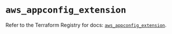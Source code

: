 # `aws_appconfig_extension`

Refer to the Terraform Registry for docs: [`aws_appconfig_extension`](https://registry.terraform.io/providers/hashicorp/aws/5.74.0/docs/resources/appconfig_extension).
